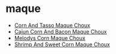 # maque

 * [Corn And Tasso Maque Choux](../../index/c/corn-and-tasso-maque-choux-359753.json)
 * [Cajun Corn And Bacon Maque Choux](../../index/c/cajun-corn-and-bacon-maque-choux.json)
 * [Melodys Corn Maque Choux](../../index/m/melodys-corn-maque-choux.json)
 * [Shrimp And Sweet Corn Maque Choux](../../index/s/shrimp-and-sweet-corn-maque-choux.json)
